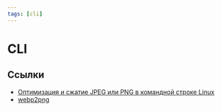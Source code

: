 ```yaml
---
tags: [cli]
---
```

# CLI

## Ссылки

* [Оптимизация и сжатие JPEG или PNG в командной строке Linux](%D0%9E%D0%BF%D1%82%D0%B8%D0%BC%D0%B8%D0%B7%D0%B0%D1%86%D0%B8%D1%8F%20%D0%B8%20%D1%81%D0%B6%D0%B0%D1%82%D0%B8%D0%B5%20JPEG%20%D0%B8%D0%BB%D0%B8%20PNG%20%D0%B2%20%D0%BA%D0%BE%D0%BC%D0%B0%D0%BD%D0%B4%D0%BD%D0%BE%D0%B9%20%D1%81%D1%82%D1%80%D0%BE%D0%BA%D0%B5%20Linux.md)
* [webp2png](webp2png.md)


